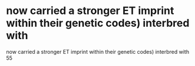 # now carried a stronger ET imprint within their genetic codes) interbred with

now carried a stronger ET imprint within their genetic codes) interbred with
55